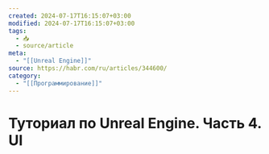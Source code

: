 ```yaml
---
created: 2024-07-17T16:15:07+03:00
modified: 2024-07-17T16:15:07+03:00
tags:
  - 📥
  - source/article
meta:
  - "[[Unreal Engine]]"
source: https://habr.com/ru/articles/344600/
category:
  - "[[Программирование]]"
---
```


# Туториал по Unreal Engine. Часть 4. UI
